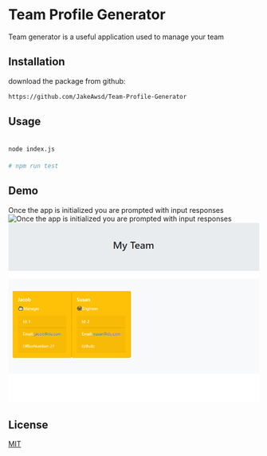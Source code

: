# Team Profile Generator

Team generator is a useful application used to manage your team

## Installation

download the package from github: 
```bash
https://github.com/JakeAwsd/Team-Profile-Generator
```

## Usage

```python

node index.js

# npm run test

```

## Demo
Once the app is initialized you are prompted with input responses
![Once the app is initialized you are prompted with input responses](./Develop/assets/Untitled_-Jun-11_-2022-11_44-PM.gif)
![Once the app is initialized you are prompted with input responses](./Develop/assets/demoimage.png)


## License
[MIT](https://choosealicense.com/licenses/mit/)